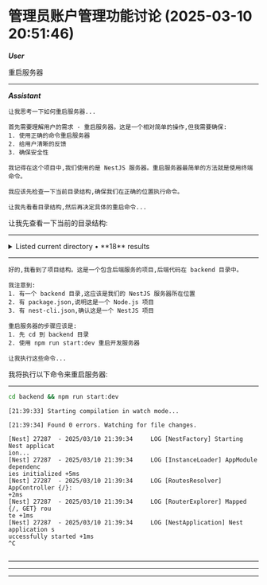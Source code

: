 <!-- Generated by SpecStory -->

# 管理员账户管理功能讨论 (2025-03-10 20:51:46)

_**User**_

重启服务器

---

_**Assistant**_

```thinking
让我思考一下如何重启服务器...

首先需要理解用户的需求 - 重启服务器。这是一个相对简单的操作,但我需要确保:
1. 使用正确的命令重启服务器
2. 给用户清晰的反馈
3. 确保安全性

我记得在这个项目中,我们使用的是 NestJS 服务器。重启服务器最简单的方法就是使用终端命令。

我应该先检查一下当前目录结构,确保我们在正确的位置执行命令。

让我先看看目录结构,然后再决定具体的重启命令...
```

让我先查看一下当前的目录结构:

---

<details>
            <summary>Listed current directory • **18** results</summary>
        
| Name |
|-------|
| 📁 `backend` |
| 📁 `.git` |
| 📄 `.cursorrules` |
| 📄 `技术栈` |
| 📄 `需求文档` |
| 📄 `项目框架` |
| 📄 `app.js` |
| 📄 `.env` |
| 📄 `package.json` |
| 📄 `package-lock.json` |
| 📁 `node_modules` |
| 📄 `sitemap.json` |
| 📄 `project.config.json` |
| 📄 `app.wxss` |
| 📄 `app.json` |
| 📄 `nest-cli.json` |
| 📄 `tsconfig.json` |
| 📁 `liuchengwang` |

</details>

---

```thinking
好的,我看到了项目结构。这是一个包含后端服务的项目,后端代码在 backend 目录中。

我注意到:
1. 有一个 backend 目录,这应该是我们的 NestJS 服务器所在位置
2. 有 package.json,说明这是一个 Node.js 项目
3. 有 nest-cli.json,确认这是一个 NestJS 项目

重启服务器的步骤应该是:
1. 先 cd 到 backend 目录
2. 使用 npm run start:dev 重启开发服务器

让我执行这些命令...
```

我将执行以下命令来重启服务器:

---

```bash
cd backend && npm run start:dev
```

```
[21:39:33] Starting compilation in watch mode...

[21:39:34] Found 0 errors. Watching for file changes.

[Nest] 27287  - 2025/03/10 21:39:34     LOG [NestFactory] Starting Nest applicat
ion...
[Nest] 27287  - 2025/03/10 21:39:34     LOG [InstanceLoader] AppModule dependenc
ies initialized +5ms
[Nest] 27287  - 2025/03/10 21:39:34     LOG [RoutesResolver] AppController {/}:
+2ms
[Nest] 27287  - 2025/03/10 21:39:34     LOG [RouterExplorer] Mapped {/, GET} rou
te +1ms
[Nest] 27287  - 2025/03/10 21:39:34     LOG [NestApplication] Nest application s
uccessfully started +1ms
^C


```

---



---



---

